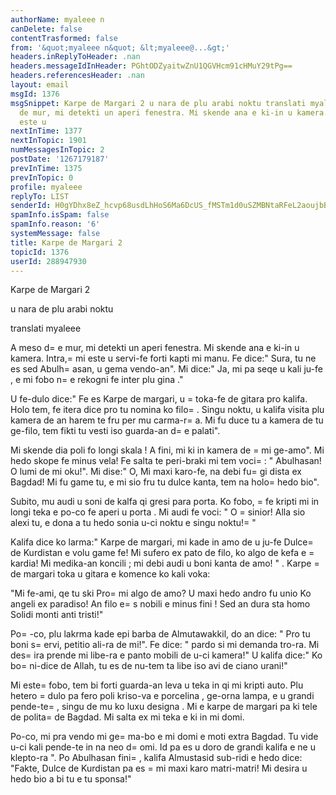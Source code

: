 ```yaml
---
authorName: myaleee n
canDelete: false
contentTrasformed: false
from: '&quot;myaleee n&quot; &lt;myaleee@...&gt;'
headers.inReplyToHeader: .nan
headers.messageIdInHeader: PGhtODZyaitwZnU1QGVHcm91cHMuY29tPg==
headers.referencesHeader: .nan
layout: email
msgId: 1376
msgSnippet: Karpe de Margari 2 u nara de plu arabi noktu translati myaleee A meso
  de mur, mi detekti un aperi fenestra. Mi skende ana e ki-in u kamera. Intra, mi
  este u
nextInTime: 1377
nextInTopic: 1901
numMessagesInTopic: 2
postDate: '1267179187'
prevInTime: 1375
prevInTopic: 0
profile: myaleee
replyTo: LIST
senderId: H0gYDhx8eZ_hcvp68usdLhHoS6Ma6DcUS_fMSTm1d0uSZMBNtaRFeL2aoujbBwqIJ_PDWVAIMidAo7mzf9qEFDh4gCilEg
spamInfo.isSpam: false
spamInfo.reason: '6'
systemMessage: false
title: Karpe de Margari 2
topicId: 1376
userId: 288947930
---
```


Karpe de Margari 2

u nara de plu arabi noktu

translati myaleee


A meso d=
e mur, mi detekti un aperi fenestra. Mi skende ana e ki-in u kamera. Intra,=
 mi este u servi-fe forti kapti mi manu. Fe dice:" Sura, tu ne es sed Abulh=
asan, u gema vendo-an". Mi dice:" Ja, mi pa seqe u kali ju-fe , e mi fobo n=
e rekogni fe inter plu gina ."

U fe-dulo dice:" Fe es Karpe de margari, u =
toka-fe de gitara pro kalifa. Holo tem, fe itera dice pro tu nomina ko filo=
. Singu noktu, u kalifa visita plu kamera de an harem te fru per mu carma-r=
a. Mi fu duce tu a kamera de tu ge-filo, tem fikti tu vesti iso guarda-an d=
e palati".

Mi skende dia poli fo longi skala ! A fini, mi ki in kamera de =
mi ge-amo". Mi hedo skope fe minus vela! Fe salta te peri-braki mi tem voci=
: " Abulhasan! O lumi de mi oku!". Mi dise:" O, Mi maxi karo-fe, na debi fu=
gi dista ex Bagdad! Mi fu game tu, e mi sio fru tu dulce kanta, tem na holo=
 hedo bio".

Subito, mu audi u soni de kalfa qi gresi para porta. Ko fobo, =
fe kripti mi in longi teka e po-co fe aperi u porta . Mi audi fe voci: " O =
sinior! Alla sio alexi tu, e dona a tu hedo sonia u-ci noktu e singu noktu!=
"

Kalifa dice ko larma:" Karpe de margari, mi kade in amo de u ju-fe Dulce=
 de Kurdistan e volu game fe! Mi sufero ex pato de filo, ko algo de kefa e =
kardia! Mi medika-an koncili ; mi debi audi u boni kanta de amo! " . Karpe =
de margari toka u gitara e komence ko kali voka:

"Mi fe-ami, qe tu ski
Pro=
 mi algo de amo?
U maxi hedo andro fu unio
Ko angeli ex paradiso!
An filo e=
s nobili e minus fini !
Sed an dura sta homo
Solidi monti anti tristi!"

Po=
-co, plu lakrma kade epi barba de Almutawakkil, do an dice:
" Pro tu boni s=
ervi, petitio ali-ra de mi!". Fe dice: " pardo si mi demanda tro-ra. Mi des=
ira prende mi libe-ra e panto mobili de u-ci kamera!" U kalifa dice:" Ko bo=
ni-dice de Allah, tu es de nu-tem ta libe iso avi de ciano urani!"

Mi este=
 fobo, tem bi forti guarda-an leva u teka in qi mi kripti auto. Plu hetero =
dulo pa fero poli kriso-va e porcelina , ge-orna lampa, e u grandi pende-te=
 , singu de mu ko luxu designa . Mi e karpe de margari pa ki tele de polita=
 de Bagdad. Mi salta ex mi teka e ki in mi domi.

Po-co, mi pra vendo mi ge=
ma-bo e mi domi e moti extra Bagdad. Tu vide u-ci kali pende-te in na neo d=
omi. Id pa es u doro de grandi kalifa e ne u klepto-ra ". Po Abulhasan fini=
, kalifa Almustasid sub-ridi e hedo dice: "Fakte, Dulce de Kurdistan pa es =
mi maxi karo matri-matri! Mi desira u hedo bio a bi tu e tu sponsa!"



